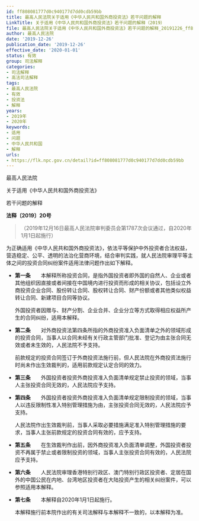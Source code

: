 ```yaml
---
id: ff808081777d0c940177d7dd0cdb59bb
title: 最高人民法院关于适用《中华人民共和国外商投资法》若干问题的解释
LinkTitle: 关于适用《中华人民共和国外商投资法》若干问题的解释（2019）
file: 最高人民法院关于适用《中华人民共和国外商投资法》若干问题的解释_20191226_ff808081777d0c940177d7dd0cdb59bb.docx
author: 最高人民法院
date: '2019-12-26'
publication_date: '2019-12-26'
effective_date: '2020-01-01'
status: 有效
group: 司法解释
categories:
- 司法解释
- 高法司法解释
tags:
- 最高人民法院
- 有效
- 投资法
- 解释
years:
- 2019年
- 2020年
keywords:
- 适用
- 问题
- 中华人民共和国
- 解释
urls:
- https://flk.npc.gov.cn/detail?id=ff808081777d0c940177d7dd0cdb59bb
---
```


最高人民法院

关于适用《中华人民共和国外商投资法》

若干问题的解释

**法释〔2019〕20号**

> （2019年12月16日最高人民法院审判委员会第1787次会议通过，自2020年1月1日起施行）

为正确适用《中华人民共和国外商投资法》，依法平等保护中外投资者合法权益，营造稳定、公平、透明的法治化营商环境，结合审判实践，就人民法院审理平等主体之间的投资合同纠纷案件适用法律问题作出如下解释。

- **第一条**　　本解释所称投资合同，是指外国投资者即外国的自然人、企业或者其他组织因直接或者间接在中国境内进行投资而形成的相关协议，包括设立外商投资企业合同、股份转让合同、股权转让合同、财产份额或者其他类似权益转让合同、新建项目合同等协议。

  外国投资者因赠与、财产分割、企业合并、企业分立等方式取得相应权益所产生的合同纠纷，适用本解释。

- **第二条**　　对外商投资法第四条所指的外商投资准入负面清单之外的领域形成的投资合同，当事人以合同未经有关行政主管部门批准、登记为由主张合同无效或者未生效的，人民法院不予支持。

  前款规定的投资合同签订于外商投资法施行前，但人民法院在外商投资法施行时尚未作出生效裁判的，适用前款规定认定合同的效力。

- **第三条**　　外国投资者投资外商投资准入负面清单规定禁止投资的领域，当事人主张投资合同无效的，人民法院应予支持。

- **第四条**　　外国投资者投资外商投资准入负面清单规定限制投资的领域，当事人以违反限制性准入特别管理措施为由，主张投资合同无效的，人民法院应予支持。

  人民法院作出生效裁判前，当事人采取必要措施满足准入特别管理措施的要求，当事人主张前款规定的投资合同有效的，应予支持。

- **第五条**　　在生效裁判作出前，因外商投资准入负面清单调整，外国投资者投资不再属于禁止或者限制投资的领域，当事人主张投资合同有效的，人民法院应予支持。

- **第六条**　　人民法院审理香港特别行政区、澳门特别行政区投资者、定居在国外的中国公民在内地、台湾地区投资者在大陆投资产生的相关纠纷案件，可以参照适用本解释。

- **第七条**　　本解释自2020年1月1日起施行。

  本解释施行前本院作出的有关司法解释与本解释不一致的，以本解释为准。
